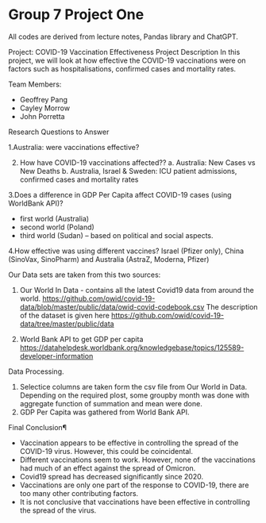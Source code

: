 # Group 7 Project One

All codes are derived from lecture notes, Pandas library and ChatGPT.

Project: COVID-19 Vaccination Effectiveness
Project Description
In this project, we will look at how effective the COVID-19 vaccinations were on factors such as hospitalisations, confirmed cases and mortality rates.

Team Members:
- Geoffrey Pang
- Cayley Morrow
- John Porretta

Research Questions to Answer

1.Australia: were vaccinations effective?

2. How have COVID-19 vaccinations affected??
a. Australia: New Cases vs New Deaths
b. Australia, Israel & Sweden: ICU patient admissions, confirmed cases and mortality rates

3.Does a difference in GDP Per Capita affect COVID-19 cases (using WorldBank API)?
- first world (Australia)
- second world (Poland)
- third world (Sudan) – based on political and social aspects.

4.How effective was using different vaccines?
Israel (Pfizer only), China (SinoVax, SinoPharm) and Australia (AstraZ, Moderna, Pfizer)


Our Data sets are taken from this two sources:
1. Our World In Data - contains all the latest Covid19 data from around the world.
https://github.com/owid/covid-19-data/blob/master/public/data/owid-covid-codebook.csv
The description of the dataset is given here https://github.com/owid/covid-19-data/tree/master/public/data

2. World Bank API to get GDP per capita
https://datahelpdesk.worldbank.org/knowledgebase/topics/125589-developer-information

Data Processing.
1. Selectice columns are taken form the csv file from Our World in Data.  Depending on the required plost, some groupby month was done with aggregate function of summation and mean were done.
2. GDP Per Capita was gathered from World Bank API.


Final Conclusion¶
- Vaccination appears to be effective in controlling the spread of the COVID-19 virus. However, this could be coincidental.
- Different vaccinations seem to work. However, none of the vaccinations had much of an effect against the spread of Omicron.
- Covid19 spread has decreased significantly since 2020.
- Vaccinations are only one part of the response to COVID-19, there are too many other contributing factors.
- It is not conclusive that vaccinations have been effective in controlling the spread of the virus.
